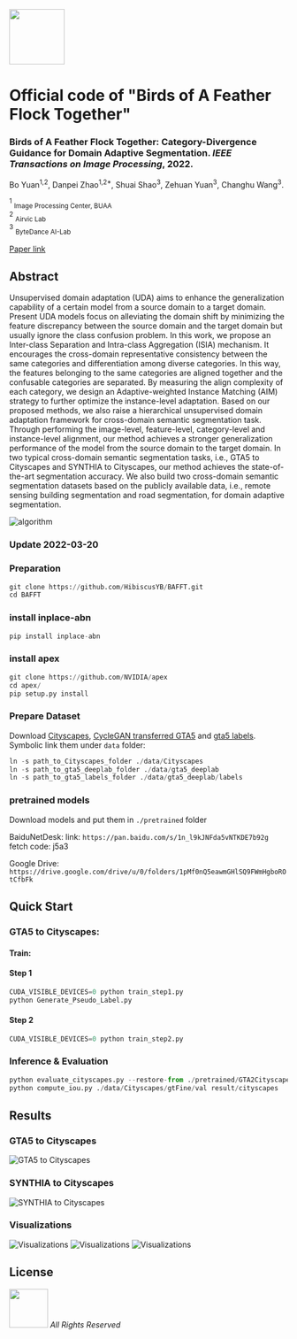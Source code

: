 <img src="illustration/AIRVIC.png" width="100px">

# Official code of "Birds of A Feather Flock Together"

### Birds of A Feather Flock Together: Category-Divergence Guidance for Domain Adaptive Segmentation. *IEEE Transactions on Image Processing*, 2022.

Bo Yuan<sup>1,2</sup>, Danpei Zhao<sup>1,2*</sup>, Shuai Shao<sup>3</sup>, Zehuan Yuan<sup>3</sup>, Changhu Wang<sup>3</sup>.

<sup>1</sup> <sub>Image Processing Center, BUAA</sub><br />
<sup>2</sup> <sub>Airvic Lab</sub><br />
<sup>3</sup> <sub>ByteDance AI-Lab</sub><br />


[Paper link](https://ieeexplore.ieee.org/document/9745831)
## Abstract

Unsupervised domain adaptation (UDA) aims to enhance the generalization capability of a certain model from a source domain to a target domain. Present UDA models focus on alleviating the domain shift by minimizing the feature discrepancy between the source domain and the target domain but usually ignore the class confusion problem.  In this work, we propose an Inter-class Separation and Intra-class Aggregation (ISIA) mechanism. It encourages the cross-domain representative consistency between the same categories and differentiation among diverse categories.  In this way, the features belonging to the same categories are aligned together and the confusable categories are separated. By measuring the align complexity of each category, we design an Adaptive-weighted Instance Matching (AIM) strategy to further optimize the instance-level adaptation. Based on our proposed methods, we also raise a hierarchical unsupervised domain adaptation framework for cross-domain semantic segmentation task. Through performing the image-level, feature-level, category-level and instance-level alignment, our method achieves a stronger generalization performance of the model from the source domain to the target domain. In two typical cross-domain semantic segmentation tasks, i.e., GTA5 to Cityscapes and SYNTHIA to Cityscapes, our method achieves the state-of-the-art segmentation accuracy. We also build two cross-domain semantic segmentation datasets based on the publicly available data, i.e., remote sensing building segmentation and road segmentation, for domain adaptive segmentation.

![algorithm](illustration/motivation.png)

### Update 2022-03-20

### Preparation
```python
git clone https://github.com/HibiscusYB/BAFFT.git     
cd BAFFT
```


### install inplace-abn
```python
pip install inplace-abn  
```

### install apex
```python
git clone https://github.com/NVIDIA/apex 
cd apex/      
pip setup.py install   
```

### Prepare Dataset

Download [Cityscapes](https://www.cityscapes-dataset.com/), [CycleGAN transferred GTA5](https://drive.google.com/open?id=1OBvYVz2ND4ipdfnkhSaseT8yu2ru5n5l) and [gta5 labels](https://drive.google.com/file/d/11E42F_4InoZTnoATi-Ob1yEHfz7lfZWg/view?usp=sharing). Symbolic link them under ``data`` folder: 

```python
ln -s path_to_Cityscapes_folder ./data/Cityscapes   
ln -s path_to_gta5_deeplab_folder ./data/gta5_deeplab    
ln -s path_to_gta5_labels_folder ./data/gta5_deeplab/labels       
```


### pretrained models
Download models and put them in ``./pretrained`` folder

BaiduNetDesk:
link: ``https://pan.baidu.com/s/1n_l9kJNFda5vNTKDE7b92g ``  
fetch code: j5a3     

Google Drive:
`` 
https://drive.google.com/drive/u/0/folders/1pMf0nQ5eawmGHlSQ9FWmHgboROtCfbFk 
``

## Quick Start
### GTA5 to Cityscapes:
#### Train: 
#### Step 1
```python
CUDA_VISIBLE_DEVICES=0 python train_step1.py  
python Generate_Pseudo_Label.py   
```
#### Step 2
```python
CUDA_VISIBLE_DEVICES=0 python train_step2.py  
```

### Inference & Evaluation
```python
python evaluate_cityscapes.py --restore-from ./pretrained/GTA2Cityscapes/GTA5_Best.pth   
python compute_iou.py ./data/Cityscapes/gtFine/val result/cityscapes   
```


## Results
### GTA5 to Cityscapes
![GTA5 to Cityscapes](illustration/GTA5toCityscapes.png)
### SYNTHIA to Cityscapes
![SYNTHIA to Cityscapes](illustration/SYNTHIAtoCityscapes.png)
### Visualizations
![Visualizations](illustration/visualization_GTA-Cityscapes.png)
![Visualizations](illustration/visualization_IAILD-MBD.png)
![Visualizations](illustration/visualization_DeepGlobe-MRD.png)


## License
<img src="illustration/AIRVIC.png" width="70px"> *All Rights Reserved*
